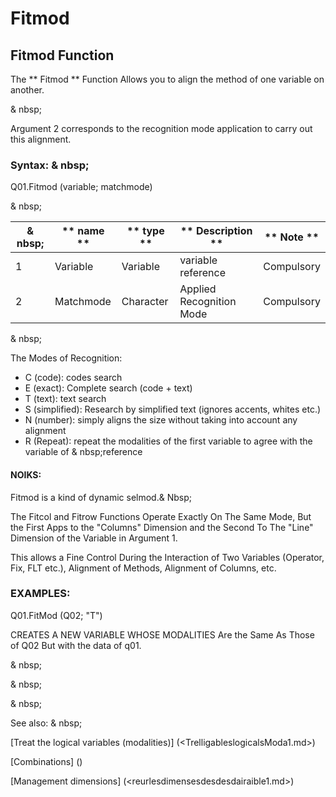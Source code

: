 # Fitmod

## Fitmod Function

The ** Fitmod ** Function Allows you to align the method of one variable on another.

& nbsp;

Argument 2 corresponds to the recognition mode application to carry out this alignment.

### Syntax: & nbsp;

Q01.Fitmod (variable; matchmode)

& nbsp;

| & nbsp; | ** name ** | ** type ** | ** Description ** | ** Note ** |
| --- | --- | --- | --- | --- |
| &#49; | Variable | Variable | variable reference | Compulsory |
| &#50; | Matchmode | Character | Applied Recognition Mode | Compulsory |

& nbsp;

The Modes of Recognition:

* C (code): codes search
* E (exact): Complete search (code + text)
* T (text): text search
* S (simplified): Research by simplified text (ignores accents, whites etc.)
* N (number): simply aligns the size without taking into account any alignment
* R (Repeat): repeat the modalities of the first variable to agree with the variable of & nbsp;reference

#### NOIKS:

Fitmod is a kind of dynamic selmod.& Nbsp;

The Fitcol and Fitrow Functions Operate Exactly On The Same Mode, But the First Apps to the "Columns" Dimension and the Second To The "Line" Dimension of the Variable in Argument 1.

This allows a Fine Control During the Interaction of Two Variables (Operator, Fix, FLT etc.), Alignment of Methods, Alignment of Columns, etc.

### EXAMPLES:

Q01.FitMod (Q02; "T")

CREATES A NEW VARIABLE WHOSE MODALITIES Are the Same As Those of Q02 But with the data of q01.

& nbsp;

& nbsp;

& nbsp;

See also: & nbsp;

[Treat the logical variables (modalities)] (<TrelligableslogicalsModa1.md>)

[Combinations] (<combination Thevariables1.md>)

[Management dimensions] (<reurlesdimensesdesdesdairaible1.md>)